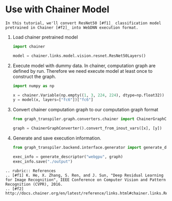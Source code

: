 # Use with Chainer Model

```eval_rst
In this tutorial, we'll convert ResNet50 [#f1]_ classification model 
pretrained in Chainer [#f2]_ into WebDNN execution format.
```

1. Load chainer pretrained model

    ```python
    import chainer
 
    model = chainer.links.model.vision.resnet.ResNet50Layers()
    ```

2. Execute model with dummy data. In chainer, computation graph are defined by
    run. Therefore we need execute model at least once to construct the graph.

    ```python
    import numpy as np

    x = chainer.Variable(np.empty((1, 3, 224, 224), dtype=np.float32))
    y = model(x, layers=["fc6"])["fc6"]
    ```

3. Convert chainer computation graph to our computation graph format

    ```python
    from graph_transpiler.graph.converters.chainer import ChainerGraphConverter

    graph = ChainerGraphConverter().convert_from_inout_vars([x], [y])
    ```

4. Generate and save execution information.

    ```python
    from graph_transpiler.backend.interface.generator import generate_descriptor

    exec_info = generate_descriptor("webgpu", graph)
    exec_info.save("./output")
    ```

```eval_rst
.. rubric:: References
.. [#f1] K. He, X. Zhang, S. Ren, and J. Sun, "Deep Residual Learning for Image Recognition", IEEE Conference on Computer Vision and Pattern Recognition (CVPR), 2016.
.. [#f2] http://docs.chainer.org/en/latest/reference/links.html#chainer.links.ResNet50Layers
```
